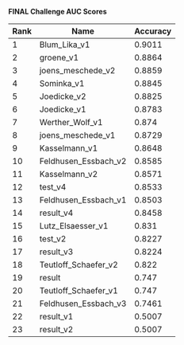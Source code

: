 **FINAL Challenge AUC Scores**


|Rank|Name|Accuracy|
|----|-----|---|
|1|Blum_Lika_v1|0.9011| 
|2|groene_v1|0.8864| 
|3|joens_meschede_v2|0.8859| 
|4|Sominka_v1|0.8845| 
|5|Joedicke_v2|0.8825| 
|6|Joedicke_v1|0.8783| 
|7|Werther_Wolf_v1|0.874| 
|8|joens_meschede_v1|0.8729| 
|9|Kasselmann_v1|0.8648| 
|10|Feldhusen_Essbach_v2|0.8585| 
|11|Kasselmann_v2|0.8571| 
|12|test_v4|0.8533| 
|13|Feldhusen_Essbach_v1|0.8503| 
|14|result_v4|0.8458| 
|15|Lutz_Elsaesser_v1|0.831| 
|16|test_v2|0.8227| 
|17|result_v3|0.8224| 
|18|Teutloff_Schaefer_v2|0.822| 
|19|result|0.747| 
|20|Teutloff_Schaefer_v1|0.747| 
|21|Feldhusen_Essbach_v3|0.7461| 
|22|result_v1|0.5007| 
|23|result_v2|0.5007| 
